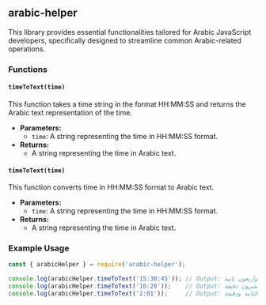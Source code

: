 ## arabic-helper

This library provides essential functionalities tailored for Arabic JavaScript developers, specifically designed to streamline common Arabic-related operations.

### Functions
#### `timeToText(time)`

This function takes a time string in the format HH:MM:SS and returns the Arabic text representation of the time.

- **Parameters:**
  - `time`: A string representing the time in HH:MM:SS format.
- **Returns:**
  - A string representing the time in Arabic text.

#### `timeToText(time)`

This function converts time in HH:MM:SS format to Arabic text.

- **Parameters:**
  - `time`: A string representing the time in HH:MM:SS format.
- **Returns:**
  - A string representing the time in Arabic text.

### Example Usage

```javascript
const { arabicHelper } = require('arabic-helper');

console.log(arabicHelper.timeToText('15:30:45')); // Output: الساعة الثالثة والنصف وخمسة وأربعون ثانية
console.log(arabicHelper.timeToText('10:20'));    // Output: الساعة العاشرة وعشرون دقيقة
console.log(arabicHelper.timeToText('2:01'));     // Output: الساعة الثانية ودقيقة

